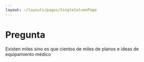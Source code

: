 ```yaml
---
layout: ~/layouts/pages/SingleColumnPage
---
```

# Pregunta

Existen miles sino es que cientos de miles de planos e ideas de equipamiento
 médico

